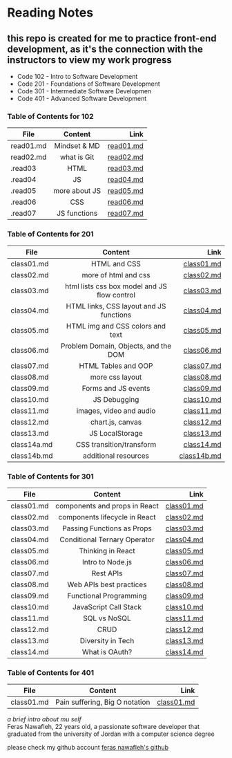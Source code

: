 # Reading Notes

## this repo is created for me to practice front-end development, as it's the connection with the instructors to view my work progress 

* Code 102 - Intro to Software Development
* Code 201 - Foundations of Software Development
* Code 301 - Intermediate Software Developmen
* Code 401 - Advanced Software Development

### Table of Contents for 102

| File          |   Content     | Link  |
| ------------- |:-------------:| -----:|
| read01.md      | Mindset & MD | [read01.md](https://feras98nawafleh.github.io/reading-notes/102/read01) |
| read02.md      | what is Git      |   [read02.md](https://feras98nawafleh.github.io/reading-notes/102/read02) |
| .read03 | HTML | [read03.md](https://feras98nawafleh.github.io/reading-notes/102/read03) |
| .read04 | JS | [read04.md](https://feras98nawafleh.github.io/reading-notes/102/read04) |
| .read05 | more about JS | [read05.md](https://feras98nawafleh.github.io/reading-notes/102/read05) |
| .read06 | CSS | [read06.md](https://feras98nawafleh.github.io/reading-notes/102/read06) |
| .read07 | JS functions | [read07.md](https://feras98nawafleh.github.io/reading-notes/102/read07) |

### Table of Contents for 201

| File          |   Content     | Link  |
| ------------- |:-------------:| -----:|
| class01.md     | HTML and CSS | [class01.md](https://feras98nawafleh.github.io/reading-notes/201/class01) |
| class02.md      |  more of html and css     |   [class02.md](https://feras98nawafleh.github.io/reading-notes/201/class02) |
| class03.md | html lists css box model and JS flow control  | [class03.md](https://feras98nawafleh.github.io/reading-notes/201/class03) |
| class04.md |HTML links, CSS layout and JS functions| [class04.md](https://feras98nawafleh.github.io/reading-notes/201/class04) |
| class05.md | HTML img and CSS colors and text | [class05.md](https://feras98nawafleh.github.io/reading-notes/201/class05)
| class06.md |Problem Domain, Objects, and the DOM| [class06.md](https://feras98nawafleh.github.io/reading-notes/201/class06)
| class07.md |HTML Tables and OOP| [class07.md](https://feras98nawafleh.github.io/reading-notes/201/class07)
| class08.md |more css layout| [class08.md](https://feras98nawafleh.github.io/reading-notes/201/class08)
| class09.md |Forms and JS events| [class09.md](https://feras98nawafleh.github.io/reading-notes/201/class09)
| class10.md |JS Debugging| [class10.md](https://feras98nawafleh.github.io/reading-notes/201/class10)
| class11.md |images, video and audio| [class11.md](https://feras98nawafleh.github.io/reading-notes/201/class11)
| class12.md |chart.js, canvas| [class12.md](https://feras98nawafleh.github.io/reading-notes/201/class12)
| class13.md |JS LocalStorage| [class13.md](https://feras98nawafleh.github.io/reading-notes/201/class13)
| class14a.md |CSS transition/transform| [class14.md](https://feras98nawafleh.github.io/reading-notes/201/class14a) 
| class14b.md |additional resources| [class14b.md](https://feras98nawafleh.github.io/reading-notes/201/class14b) 

### Table of Contents for 301

| File          |   Content     | Link  |
| ------------- |:-------------:| -----:|
| class01.md     | components and props in React | [class01.md](https://feras98nawafleh.github.io/reading-notes/301/class01) |
| class02.md     | components lifecycle in React | [class02.md](https://feras98nawafleh.github.io/reading-notes/301/class02) |
| class03.md     | Passing Functions as Props | [class03.md](https://feras98nawafleh.github.io/reading-notes/301/class03) |
| class04.md     | Conditional Ternary Operator | [class04.md](https://feras98nawafleh.github.io/reading-notes/301/class04) |
| class05.md     | Thinking in React | [class05.md](https://feras98nawafleh.github.io/reading-notes/301/class05) |
| class06.md     | Intro to Node.js | [class06.md](https://feras98nawafleh.github.io/reading-notes/301/class06) |
| class07.md     | Rest APIs | [class07.md](https://feras98nawafleh.github.io/reading-notes/301/class07) |
| class08.md     | Web APIs best practices | [class08.md](https://feras98nawafleh.github.io/reading-notes/301/class08) |
| class09.md     | Functional Programming | [class09.md](https://feras98nawafleh.github.io/reading-notes/301/class09) |
| class10.md     | JavaScript Call Stack | [class10.md](https://feras98nawafleh.github.io/reading-notes/301/class10) |
| class11.md     | SQL vs NoSQL | [class11.md](https://feras98nawafleh.github.io/reading-notes/301/class11) |
| class12.md     | CRUD | [class12.md](https://feras98nawafleh.github.io/reading-notes/301/class12) |
| class13.md     | Diversity in Tech | [class13.md](https://feras98nawafleh.github.io/reading-notes/301/class13) |
| class14.md     | What is OAuth? | [class14.md](https://feras98nawafleh.github.io/reading-notes/301/class14) |

### Table of Contents for 401

| File          |   Content     | Link  |
| ------------- |:-------------:| -----:|
| class01.md     | Pain suffering, Big O notation| [class01.md](https://feras98nawafleh.github.io/reading-notes/401/class01) |

*a brief intro about mu self*  
Feras Nawafleh, 22 years old, a passionate software developer that graduated from the university of Jordan with a computer science degree

please check my github account [feras nawafleh's github](https://github.com/feras98nawafleh)

